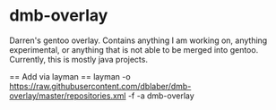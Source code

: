 # dmb-overlay
Darren's gentoo overlay. Contains anything I am working on, anything experimental, or anything that is not able to be merged into gentoo. Currently, this is mostly java projects.

== Add via layman ==
layman -o https://raw.githubusercontent.com/dblaber/dmb-overlay/master/repositories.xml  -f -a dmb-overlay
